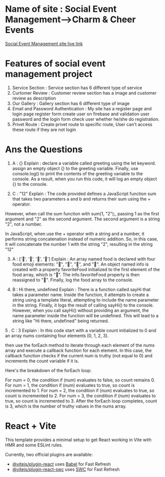 # Name of site : Social Event Management-->Charm & Cheer Events
[Social Event Management site live link](https://social-event-management-a24af.web.app/)

# Features of social event management project
1. Service Section : Service section has 6 different type of service
2. Curtomer Review : Customer review section has a image and customer review as description
3. Our Gallery : Gallery section has 6 different type of image 
4. Email and Password Authentication : My site has a register page and login page register form create user on firebase and validation user password and the login form check user whether he/she do registration.
5. Privet Route : Create privet route to specific route, User can't access these route if they are not login


# Ans the Questions
1. A : {}
Explain : declare a variable called greeting using the let keyword.
assign an empty object {} to the greeting variable.
Finally, use console.log() to print the contents of the greeting variable to the console.
As a result, when you run this code, it will log an empty object {} to the console.

2. C : "12"
Explain : The code provided defines a JavaScript function sum that takes two parameters a and b and returns their sum using the + operator.

However, when call the sum function with sum(1, "2");, passing 1 as the first argument and "2" as the second argument. The second argument is a string "2", not a number.

In JavaScript, when use the + operator with a string and a number, it performs string concatenation instead of numeric addition. So, in this case, it will concatenate the number 1 with the string "2", resulting in the string "12"

3. A : ['🍕', '🍫', '🥑', '🍔']
Explain : An array named food is declared with four food emoji elements: "🍕", "🍫", "🥑", and "🍔".
An object named info is created with a property favoriteFood initialized to the first element of the food array, which is "🍕".
The info.favoriteFood property is then reassigned to "🍝".
Finally,  log the food array to the console.

4. B : Hi there, undefined
Explain : There is a function called sayHi that takes a parameter name.
Inside the function, it attempts to create a string using a template literal, attempting to include the name parameter in the string.
Finally, it logs the result of calling sayHi() to the console.
However, when you call sayHi() without providing an argument, the name parameter inside the function will be undefined. This will lead to a string like "Hi there, undefined" being returned.

5 . C : 3
Explain : In this code start with a variable count initialized to 0 and an array nums containing four elements [0, 1, 2, 3].

then use the forEach method to iterate through each element of the nums array and execute a callback function for each element. In this case, the callback function checks if the current num is truthy (not equal to 0) and increments the count variable if it is.

Here's the breakdown of the forEach loop:

For num = 0, the condition if (num) evaluates to false, so count remains 0.
For num = 1, the condition if (num) evaluates to true, so count is incremented to 1.
For num = 2, the condition if (num) evaluates to true, so count is incremented to 2.
For num = 3, the condition if (num) evaluates to true, so count is incremented to 3.
After the forEach loop completes, count is 3, which is the number of truthy values in the nums array.





# React + Vite

This template provides a minimal setup to get React working in Vite with HMR and some ESLint rules.

Currently, two official plugins are available:

- [@vitejs/plugin-react](https://github.com/vitejs/vite-plugin-react/blob/main/packages/plugin-react/README.md) uses [Babel](https://babeljs.io/) for Fast Refresh
- [@vitejs/plugin-react-swc](https://github.com/vitejs/vite-plugin-react-swc) uses [SWC](https://swc.rs/) for Fast Refresh
